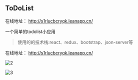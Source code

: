 ##  ToDoList

在线地址： http://s1rlucbcryqk.leanapp.cn/

一个简单的todolist小应用
> 使用的的技术栈:react、redux、bootstrap、json-server等

在线地址： http://s1rlucbcryqk.leanapp.cn/

![2](https://github.com/wellssu0/react-todoList/blob/master/shots/2.gif)

![3](https://github.com/wellssu0/react-todoList/blob/master/shots/3.gif)
